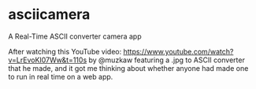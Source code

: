 # asciicamera
A Real-Time ASCII converter camera app

After watching this YouTube video: https://www.youtube.com/watch?v=LrEvoKI07Ww&t=110s by @muzkaw featuring a .jpg to ASCII converter that he made, and it got me thinking about whether anyone had made one to run in real time on a web app. 
